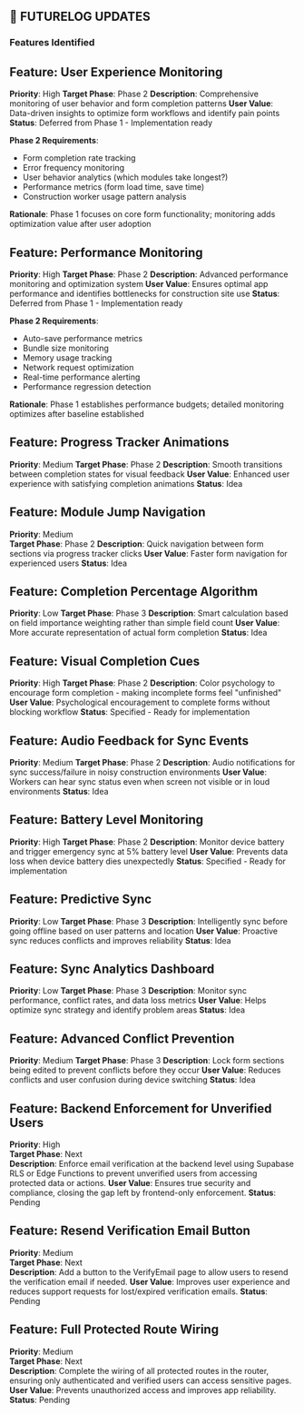 ## 🔮 **FUTURELOG UPDATES**

### **Features Identified**

## Feature: User Experience Monitoring

**Priority**: High
**Target Phase**: Phase 2
**Description**: Comprehensive monitoring of user behavior and form completion patterns
**User Value**: Data-driven insights to optimize form workflows and identify pain points
**Status**: Deferred from Phase 1 - Implementation ready

**Phase 2 Requirements**:

- Form completion rate tracking
- Error frequency monitoring
- User behavior analytics (which modules take longest?)
- Performance metrics (form load time, save time)
- Construction worker usage pattern analysis

**Rationale**: Phase 1 focuses on core form functionality; monitoring adds optimization value after user adoption

## Feature: Performance Monitoring

**Priority**: High
**Target Phase**: Phase 2
**Description**: Advanced performance monitoring and optimization system
**User Value**: Ensures optimal app performance and identifies bottlenecks for construction site use
**Status**: Deferred from Phase 1 - Implementation ready

**Phase 2 Requirements**:

- Auto-save performance metrics
- Bundle size monitoring
- Memory usage tracking
- Network request optimization
- Real-time performance alerting
- Performance regression detection

**Rationale**: Phase 1 establishes performance budgets; detailed monitoring optimizes after baseline established

## Feature: Progress Tracker Animations

**Priority**: Medium
**Target Phase**: Phase 2
**Description**: Smooth transitions between completion states for visual feedback
**User Value**: Enhanced user experience with satisfying completion animations
**Status**: Idea

## Feature: Module Jump Navigation

**Priority**: Medium  
**Target Phase**: Phase 2
**Description**: Quick navigation between form sections via progress tracker clicks
**User Value**: Faster form navigation for experienced users
**Status**: Idea

## Feature: Completion Percentage Algorithm

**Priority**: Low
**Target Phase**: Phase 3
**Description**: Smart calculation based on field importance weighting rather than simple field count
**User Value**: More accurate representation of actual form completion
**Status**: Idea

## Feature: Visual Completion Cues

**Priority**: High
**Target Phase**: Phase 2
**Description**: Color psychology to encourage form completion - making incomplete forms feel "unfinished"
**User Value**: Psychological encouragement to complete forms without blocking workflow
**Status**: Specified - Ready for implementation

## Feature: Audio Feedback for Sync Events

**Priority**: Medium
**Target Phase**: Phase 2
**Description**: Audio notifications for sync success/failure in noisy construction environments
**User Value**: Workers can hear sync status even when screen not visible or in loud environments
**Status**: Idea

## Feature: Battery Level Monitoring

**Priority**: High
**Target Phase**: Phase 2
**Description**: Monitor device battery and trigger emergency sync at 5% battery level
**User Value**: Prevents data loss when device battery dies unexpectedly
**Status**: Specified - Ready for implementation

## Feature: Predictive Sync

**Priority**: Low
**Target Phase**: Phase 3
**Description**: Intelligently sync before going offline based on user patterns and location
**User Value**: Proactive sync reduces conflicts and improves reliability
**Status**: Idea

## Feature: Sync Analytics Dashboard

**Priority**: Low
**Target Phase**: Phase 3
**Description**: Monitor sync performance, conflict rates, and data loss metrics
**User Value**: Helps optimize sync strategy and identify problem areas
**Status**: Idea

## Feature: Advanced Conflict Prevention

**Priority**: Medium
**Target Phase**: Phase 3
**Description**: Lock form sections being edited to prevent conflicts before they occur
**User Value**: Reduces conflicts and user confusion during device switching
**Status**: Idea

## Feature: Backend Enforcement for Unverified Users

**Priority**: High  
**Target Phase**: Next  
**Description**: Enforce email verification at the backend level using Supabase RLS or Edge Functions to prevent unverified users from accessing protected data or actions.
**User Value**: Ensures true security and compliance, closing the gap left by frontend-only enforcement.
**Status**: Pending

## Feature: Resend Verification Email Button

**Priority**: Medium  
**Target Phase**: Next  
**Description**: Add a button to the VerifyEmail page to allow users to resend the verification email if needed.
**User Value**: Improves user experience and reduces support requests for lost/expired verification emails.
**Status**: Pending

## Feature: Full Protected Route Wiring

**Priority**: Medium  
**Target Phase**: Next  
**Description**: Complete the wiring of all protected routes in the router, ensuring only authenticated and verified users can access sensitive pages.
**User Value**: Prevents unauthorized access and improves app reliability.
**Status**: Pending
